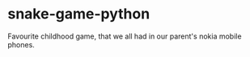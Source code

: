 # snake-game-python

Favourite childhood game, that we all had in our parent's nokia mobile phones.
